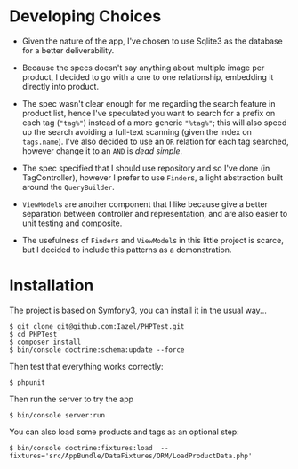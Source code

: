 # Developing Choices
  - Given the nature of the app, I've chosen to use Sqlite3 as the database for a better deliverability.

  - Because the specs doesn't say anything about multiple image per product, I decided to go with a one to one relationship, embedding it directly into product.

  - The spec wasn't clear enough for me regarding the search feature in product list, hence I've speculated you want to search for a prefix on each tag (`"tag%"`) instead of a more generic `"%tag%"`; this will also speed up the search avoiding a full-text scanning (given the index on `tags.name`). I've also decided to use an `OR` relation for each tag searched, however change it to an `AND` is *dead simple*.

  - The spec specified that I should use repository and so I've done (in TagController), however I prefer to use `Finder`s, a light abstraction built around the `QueryBuilder`.

  - `ViewModel`s are another component that I like because give a better separation between controller and representation, and are also easier to unit testing and composite.
  
  - The usefulness of `Finder`s and `ViewModel`s in this little project is scarce, but I decided to include this patterns as a demonstration.

# Installation
The project is based on Symfony3, you can install it in the usual way...

```shell
$ git clone git@github.com:Iazel/PHPTest.git
$ cd PHPTest
$ composer install
$ bin/console doctrine:schema:update --force
```

Then test that everything works correctly:
```shell
$ phpunit
```

Then run the server to try the app
```shell
$ bin/console server:run
```

You can also load some products and tags as an optional step:
```shell
$ bin/console doctrine:fixtures:load  --fixtures='src/AppBundle/DataFixtures/ORM/LoadProductData.php'
```
